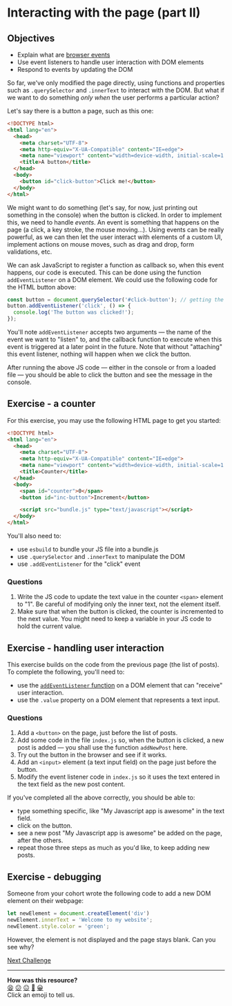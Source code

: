 # Interacting with the page (part II)

## Objectives

 * Explain what are [browser events](https://developer.mozilla.org/en-US/docs/Learn/JavaScript/Building_blocks/Events#a_simple_example)
 * Use event listeners to handle user interaction with DOM elements
 * Respond to events by updating the DOM

So far, we've only modified the page directly, using functions and properties such as `.querySelector` and `.innerText` to interact with the DOM. But what if we want to do something *only when* the user performs a particular action?

Let's say there is a button a page, such as this one:

```html
<!DOCTYPE html>
<html lang="en">
  <head>
    <meta charset="UTF-8">
    <meta http-equiv="X-UA-Compatible" content="IE=edge">
    <meta name="viewport" content="width=device-width, initial-scale=1.0">
    <title>A button</title>
  </head>
  <body>
    <button id="click-button">Click me!</button>
  </body>
</html>
```

We might want to do something (let's say, for now, just printing out something in the console) when the button is clicked. In order to implement this, we need to handle *events*. An event is something that happens on the page (a click, a key stroke, the mouse moving...). Using events can be really powerful, as we can then let the user interact with elements of a custom UI, implement actions on mouse moves, such as drag and drop, form validations, etc.

We can ask JavaScript to register a function as callback so, when this event happens, our code is executed. This can be done using the function `addEventListener` on a DOM element. We could use the following code for the HTML button above:

```js
const button = document.querySelector('#click-button'); // getting the button with HTML id "click-button"
button.addEventListener('click', () => {
  console.log('The button was clicked!');
});
```

You'll note `addEventListener` accepts two arguments — the name of the event we want to "listen" to, and the callback function to execute when this event is triggered at a later point in the future. Note that without "attaching" this event listener, nothing will happen when we click the button.

After running the above JS code — either in the console or from a loaded file — you should be able to click the button and see the message in the console.

## Exercise - a counter

For this exercise, you may use the following HTML page to get you started:

```html
<!DOCTYPE html>
<html lang="en">
  <head>
    <meta charset="UTF-8">
    <meta http-equiv="X-UA-Compatible" content="IE=edge">
    <meta name="viewport" content="width=device-width, initial-scale=1.0">
    <title>Counter</title>
  </head>
  <body>
    <span id="counter">0</span>
    <button id="inc-button">Increment</button>

    <script src="bundle.js" type="text/javascript"></script>
  </body>
</html>
```

You'll also need to:
 * use `esbuild` to bundle your JS file into a bundle.js
 * use `.querySelector` and `.innerText` to manipulate the DOM
 * use `.addEventListener` for the "click" event

### Questions

1. Write the JS code to update the text value in the counter `<span>` element to "1". Be careful of modifying only the inner text, not the element itself.
2. Make sure that when the button is clicked, the counter is incremented to the next value. You might need to keep a variable in your JS code to hold the current value.

## Exercise - handling user interaction

This exercise builds on the code from the previous page (the list of posts). To complete the following, you'll need to: 
 * use the [`addEventListener` function](https://developer.mozilla.org/en-US/docs/Learn/JavaScript/Building_blocks/Events#adding_and_removing_event_handlers) on a DOM element that can "receive" user interaction.
 * use the `.value` property on a DOM element that represents a text input.

### Questions

1. Add a `<button>` on the page, just before the list of posts.
2. Add some code in the file `index.js` so, when the button is clicked, a new post is added — you shall use the function `addNewPost` here.
3. Try out the button in the browser and see if it works.
4. Add an `<input>` element (a text input field) on the page just before the button. 
5. Modify the event listener code in `index.js` so it uses the text entered in the text field as the new post content.

If you've completed all the above correctly, you should be able to: 
 * type something specific, like "My Javascript app is awesome" in the text field.
 * click on the button.
 * see a new post "My Javascript app is awesome" be added on the page, after the others.
 * repeat those three steps as much as you'd like, to keep adding new posts.

## Exercise - debugging

Someone from your cohort wrote the following code to add a new DOM element on their webpage: 

```javascript
let newElement = document.createElement('div')
newElement.innerText = 'Welcome to my website';
newElement.style.color = 'green';
```

However, the element is not displayed and the page stays blank. Can you see why?



[Next Challenge](05_using_fetch.md)

<!-- BEGIN GENERATED SECTION DO NOT EDIT -->

---

**How was this resource?**  
[😫](https://airtable.com/shrUJ3t7KLMqVRFKR?prefill_Repository=makersacademy/javascript-web-applications&prefill_File=contents/04_user_interaction.md&prefill_Sentiment=😫) [😕](https://airtable.com/shrUJ3t7KLMqVRFKR?prefill_Repository=makersacademy/javascript-web-applications&prefill_File=contents/04_user_interaction.md&prefill_Sentiment=😕) [😐](https://airtable.com/shrUJ3t7KLMqVRFKR?prefill_Repository=makersacademy/javascript-web-applications&prefill_File=contents/04_user_interaction.md&prefill_Sentiment=😐) [🙂](https://airtable.com/shrUJ3t7KLMqVRFKR?prefill_Repository=makersacademy/javascript-web-applications&prefill_File=contents/04_user_interaction.md&prefill_Sentiment=🙂) [😀](https://airtable.com/shrUJ3t7KLMqVRFKR?prefill_Repository=makersacademy/javascript-web-applications&prefill_File=contents/04_user_interaction.md&prefill_Sentiment=😀)  
Click an emoji to tell us.

<!-- END GENERATED SECTION DO NOT EDIT -->
